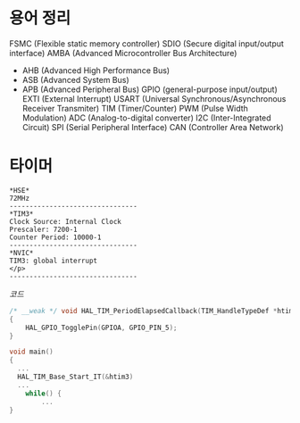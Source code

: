 # 용어 정리
FSMC (Flexible static memory controller)
SDIO (Secure digital input/output interface)
AMBA (Advanced Microcontroller Bus Architecture)
- AHB (Advanced High Performance Bus)
- ASB (Advanced System Bus)
- APB (Advanced Peripheral Bus)
GPIO (general-purpose input/output)
EXTI (External Interrupt)
USART (Universal Synchronous/Asynchronous Receiver Transmiter) 
TIM (Timer/Counter)
PWM (Pulse Width Modulation)
ADC (Analog-to-digital converter)
I2C (Inter-Integrated Circuit)
SPI (Serial Peripheral Interface)
CAN (Controller Area Network)

# 타이머
```text
*HSE*
72MHz
--------------------------------
*TIM3*
Clock Source: Internal Clock
Prescaler: 7200-1
Counter Period: 10000-1
--------------------------------
*NVIC*
TIM3: global interrupt 
</p>
--------------------------------
```
*코드*
```c
/* __weak */ void HAL_TIM_PeriodElapsedCallback(TIM_HandleTypeDef *htim)
{
	HAL_GPIO_TogglePin(GPIOA, GPIO_PIN_5);
}

void main() 
{
  ...
  HAL_TIM_Base_Start_IT(&htim3)
  ...
    while() {
        ...
}
```
